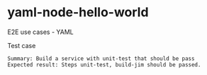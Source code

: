 # yaml-node-hello-world
E2E use cases - YAML

Test case
```
Summary: Build a service with unit-test that should be pass
Expected result: Steps unit-test, build-jim should be passed.
```
